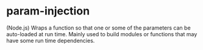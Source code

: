 param-injection
===============

(Node.js) Wraps a function so that one or some of the parameters can be auto-loaded at run time. Mainly used to build modules or functions that may have some run time dependencies.
